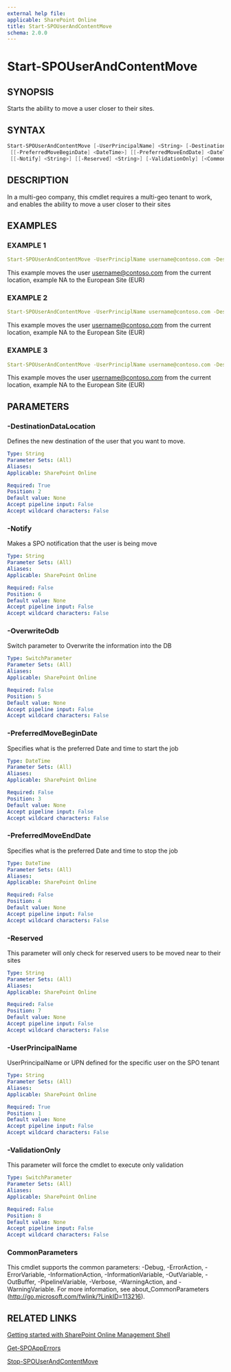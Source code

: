 ```yaml
---
external help file: 
applicable: SharePoint Online
title: Start-SPOUserAndContentMove
schema: 2.0.0
---
```


# Start-SPOUserAndContentMove

## SYNOPSIS
Starts the ability to move a user closer to their sites.

## SYNTAX

```powershell
Start-SPOUserAndContentMove [-UserPrincipalName] <String> [-DestinationDataLocation] <String>
 [[-PreferredMoveBeginDate] <DateTime>] [[-PreferredMoveEndDate] <DateTime>] [-OverwriteOdb]
 [[-Notify] <String>] [[-Reserved] <String>] [-ValidationOnly] [<CommonParameters>]
```

## DESCRIPTION
In a multi-geo company, this cmdlet requires a multi-geo tenant to work, and enables the ability to move a user closer to their sites

## EXAMPLES

### EXAMPLE 1
```yaml
Start-SPOUserAndContentMove -UserPrinciplName username@contoso.com -DestinationDataLocation EUR
```

This example moves the user username@contoso.com from the current location, example NA to the European Site (EUR)

### EXAMPLE 2
```yaml
Start-SPOUserAndContentMove -UserPrinciplName username@contoso.com -DestinationDataLocation EUR
```

This example moves the user username@contoso.com from the current location, example NA to the European Site (EUR)


### EXAMPLE 3
```yaml
Start-SPOUserAndContentMove -UserPrinciplName username@contoso.com -DestinationDataLocation EUR
```

This example moves the user username@contoso.com from the current location, example NA to the European Site (EUR)



## PARAMETERS

### -DestinationDataLocation
Defines the new destination of the user that you want to move.

```yaml
Type: String
Parameter Sets: (All)
Aliases: 
Applicable: SharePoint Online

Required: True
Position: 2
Default value: None
Accept pipeline input: False
Accept wildcard characters: False
```

### -Notify
Makes a SPO notification that the user is being move

```yaml
Type: String
Parameter Sets: (All)
Aliases: 
Applicable: SharePoint Online

Required: False
Position: 6
Default value: None
Accept pipeline input: False
Accept wildcard characters: False
```

### -OverwriteOdb
Switch parameter to Overwrite the information into the DB 

```yaml
Type: SwitchParameter
Parameter Sets: (All)
Aliases: 
Applicable: SharePoint Online

Required: False
Position: 5
Default value: None
Accept pipeline input: False
Accept wildcard characters: False
```

### -PreferredMoveBeginDate
Specifies what is the preferred Date and time to start the job

```yaml
Type: DateTime
Parameter Sets: (All)
Aliases: 
Applicable: SharePoint Online

Required: False
Position: 3
Default value: None
Accept pipeline input: False
Accept wildcard characters: False
```

### -PreferredMoveEndDate
Specifies what is the preferred Date and time to stop the job

```yaml
Type: DateTime
Parameter Sets: (All)
Aliases: 
Applicable: SharePoint Online

Required: False
Position: 4
Default value: None
Accept pipeline input: False
Accept wildcard characters: False
```

### -Reserved
This parameter will only check for reserved users to be moved near to their sites

```yaml
Type: String
Parameter Sets: (All)
Aliases: 
Applicable: SharePoint Online

Required: False
Position: 7
Default value: None
Accept pipeline input: False
Accept wildcard characters: False
```

### -UserPrincipalName
UserPrincipalName or UPN defined for the specific user on the SPO tenant

```yaml
Type: String
Parameter Sets: (All)
Aliases: 
Applicable: SharePoint Online

Required: True
Position: 1
Default value: None
Accept pipeline input: False
Accept wildcard characters: False
```

### -ValidationOnly
This parameter will force the cmdlet to execute only validation

```yaml
Type: SwitchParameter
Parameter Sets: (All)
Aliases: 
Applicable: SharePoint Online

Required: False
Position: 8
Default value: None
Accept pipeline input: False
Accept wildcard characters: False
```

### CommonParameters
This cmdlet supports the common parameters: -Debug, -ErrorAction, -ErrorVariable, -InformationAction, -InformationVariable, -OutVariable, -OutBuffer, -PipelineVariable, -Verbose, -WarningAction, and -WarningVariable. For more information, see about_CommonParameters (http://go.microsoft.com/fwlink/?LinkID=113216).



## RELATED LINKS


[Getting started with SharePoint Online Management Shell](https://docs.microsoft.com/en-us/powershell/sharepoint/sharepoint-online/connect-sharepoint-online?view=sharepoint-ps)

[Get-SPOAppErrors](Get-SPOAppErrors.md)

[Stop-SPOUserAndContentMove](Stop-SPOUserAndContentMove.md)
